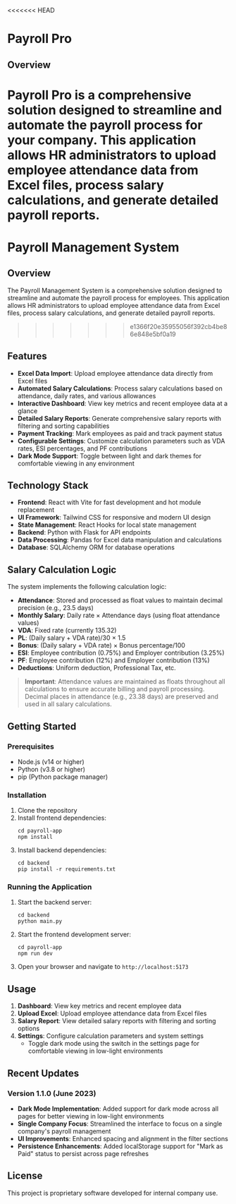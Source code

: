 <<<<<<< HEAD
# Payroll Pro

## Overview

Payroll Pro is a comprehensive solution designed to streamline and automate the payroll process for your company. This application allows HR administrators to upload employee attendance data from Excel files, process salary calculations, and generate detailed payroll reports.
=======
# Payroll Management System

## Overview

The Payroll Management System is a comprehensive solution designed to streamline and automate the payroll process for employees. This application allows HR administrators to upload employee attendance data from Excel files, process salary calculations, and generate detailed payroll reports.
>>>>>>> e1366f20e35955056f392cb4be86e848e5bf0a19

## Features

- **Excel Data Import**: Upload employee attendance data directly from Excel files
- **Automated Salary Calculations**: Process salary calculations based on attendance, daily rates, and various allowances
- **Interactive Dashboard**: View key metrics and recent employee data at a glance
- **Detailed Salary Reports**: Generate comprehensive salary reports with filtering and sorting capabilities
- **Payment Tracking**: Mark employees as paid and track payment status
- **Configurable Settings**: Customize calculation parameters such as VDA rates, ESI percentages, and PF contributions
- **Dark Mode Support**: Toggle between light and dark themes for comfortable viewing in any environment

## Technology Stack

- **Frontend**: React with Vite for fast development and hot module replacement
- **UI Framework**: Tailwind CSS for responsive and modern UI design
- **State Management**: React Hooks for local state management
- **Backend**: Python with Flask for API endpoints
- **Data Processing**: Pandas for Excel data manipulation and calculations
- **Database**: SQLAlchemy ORM for database operations

## Salary Calculation Logic

The system implements the following calculation logic:

- **Attendance**: Stored and processed as float values to maintain decimal precision (e.g., 23.5 days)
- **Monthly Salary**: Daily rate × Attendance days (using float attendance values)
- **VDA**: Fixed rate (currently 135.32)
- **PL**: (Daily salary + VDA rate)/30 × 1.5
- **Bonus**: (Daily salary + VDA rate) × Bonus percentage/100
- **ESI**: Employee contribution (0.75%) and Employer contribution (3.25%)
- **PF**: Employee contribution (12%) and Employer contribution (13%)
- **Deductions**: Uniform deduction, Professional Tax, etc.

> **Important**: Attendance values are maintained as floats throughout all calculations to ensure accurate billing and payroll processing. Decimal places in attendance (e.g., 23.38 days) are preserved and used in all salary calculations.

## Getting Started

### Prerequisites

- Node.js (v14 or higher)
- Python (v3.8 or higher)
- pip (Python package manager)

### Installation

1. Clone the repository
2. Install frontend dependencies:
   ```
   cd payroll-app
   npm install
   ```
3. Install backend dependencies:
   ```
   cd backend
   pip install -r requirements.txt
   ```

### Running the Application

1. Start the backend server:
   ```
   cd backend
   python main.py
   ```
2. Start the frontend development server:
   ```
   cd payroll-app
   npm run dev
   ```
3. Open your browser and navigate to `http://localhost:5173`

## Usage

1. **Dashboard**: View key metrics and recent employee data
2. **Upload Excel**: Upload employee attendance data from Excel files
3. **Salary Report**: View detailed salary reports with filtering and sorting options
4. **Settings**: Configure calculation parameters and system settings
   - Toggle dark mode using the switch in the settings page for comfortable viewing in low-light environments

## Recent Updates

### Version 1.1.0 (June 2023)

- **Dark Mode Implementation**: Added support for dark mode across all pages for better viewing in low-light environments
- **Single Company Focus**: Streamlined the interface to focus on a single company's payroll management
- **UI Improvements**: Enhanced spacing and alignment in the filter sections
- **Persistence Enhancements**: Added localStorage support for "Mark as Paid" status to persist across page refreshes

## License

This project is proprietary software developed for internal company use.
